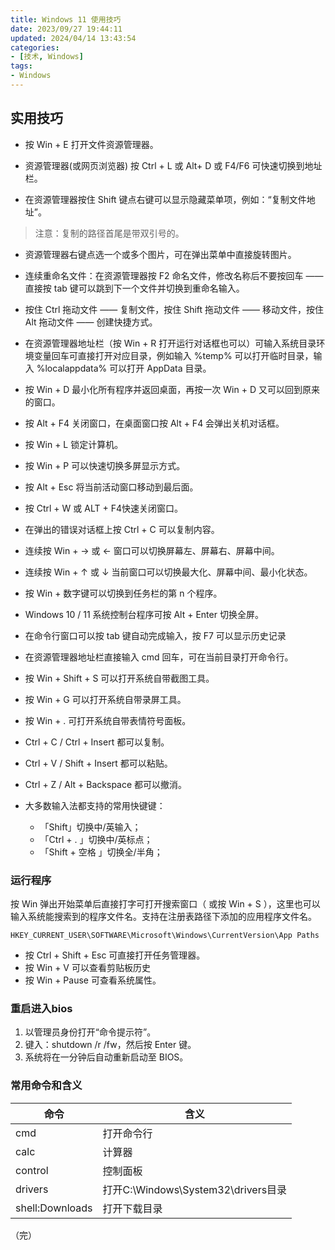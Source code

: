 ```yaml
---
title: Windows 11 使用技巧
date: 2023/09/27 19:44:11
updated: 2024/04/14 13:43:54
categories:
- [技术, Windows]
tags:
- Windows
---
```



## 实用技巧

- 按 Win + E 打开文件资源管理器。

- 资源管理器(或网页浏览器) 按 Ctrl + L 或 Alt+ D 或 F4/F6 可快速切换到地址栏。

- 在资源管理器按住 Shift 键点右键可以显示隐藏菜单项，例如：“复制文件地址”。  

> 注意：复制的路径首尾是带双引号的。

- 资源管理器右键点选一个或多个图片，可在弹出菜单中直接旋转图片。

- 连续重命名文件：在资源管理器按 F2 命名文件，修改名称后不要按回车 —— 直接按 tab 键可以跳到下一个文件并切换到重命名输入。

- 按住 Ctrl 拖动文件 —— 复制文件，按住 Shift 拖动文件 —— 移动文件，按住 Alt 拖动文件 —— 创建快捷方式。


- 在资源管理器地址栏（按 Win + R 打开运行对话框也可以）可输入系统目录环境变量回车可直接打开对应目录，例如输入 %temp% 可以打开临时目录，输入 %localappdata% 可以打开 AppData 目录。

- 按 Win + D 最小化所有程序并返回桌面，再按一次 Win + D 又可以回到原来的窗口。
- 按 Alt + F4 关闭窗口，在桌面窗口按 Alt + F4 会弹出关机对话框。
- 按 Win + L 锁定计算机。
- 按 Win + P 可以快速切换多屏显示方式。
- 按 Alt + Esc 将当前活动窗口移动到最后面。
- 按 Ctrl + W 或 ALT + F4快速关闭窗口。
- 在弹出的错误对话框上按 Ctrl + C 可以复制内容。
- 连续按 Win + → 或 ← 窗口可以切换屏幕左、屏幕右、屏幕中间。
- 连续按 Win + ↑ 或 ↓ 当前窗口可以切换最大化、屏幕中间、最小化状态。
- 按 Win + 数字键可以切换到任务栏的第 n 个程序。
- Windows 10 / 11 系统控制台程序可按 Alt + Enter 切换全屏。
- 在命令行窗口可以按 tab 键自动完成输入，按 F7 可以显示历史记录
- 在资源管理器地址栏直接输入 cmd 回车，可在当前目录打开命令行。
- 按 Win + Shift + S 可以打开系统自带截图工具。

- 按 Win + G 可以打开系统自带录屏工具。

- 按 Win + . 可打开系统自带表情符号面板。

- Ctrl + C / Ctrl + Insert 都可以复制。
- Ctrl + V / Shift + Insert 都可以粘贴。
- Ctrl + Z / Alt + Backspace 都可以撤消。
- 大多数输入法都支持的常用快键键：
  - 「Shift」切换中/英输入；
  - 「Ctrl + . 」切换中/英标点；
  - 「Shift + 空格 」切换全/半角；



###  运行程序

按 Win 弹出开始菜单后直接打字可打开搜索窗口（ 或按 Win + S ），这里也可以输入系统能搜索到的程序文件名。支持在注册表路径下添加的应用程序文件名。

```
HKEY_CURRENT_USER\SOFTWARE\Microsoft\Windows\CurrentVersion\App Paths
```

- 按 Ctrl + Shift + Esc 可直接打开任务管理器。
- 按 Win + V 可以查看剪贴板历史
- 按 Win + Pause 可查看系统属性。



### 重启进入bios

1. 以管理员身份打开“命令提示符”。
2. 键入：shutdown /r /fw，然后按 Enter 键。
3. 系统将在一分钟后自动重新启动至 BIOS。



### 常用命令和含义

| 命令            | 含义                                |
| --------------- | ----------------------------------- |
| cmd             | 打开命令行                          |
| calc            | 计算器                              |
| control         | 控制面板                            |
| drivers         | 打开C:\Windows\System32\drivers目录 |
| shell:Downloads | 打开下载目录                        |



（完）
